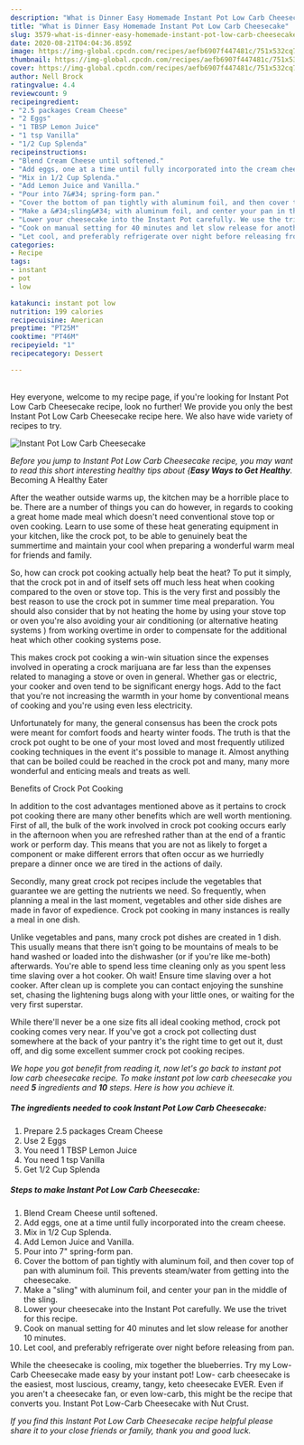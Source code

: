 ```yaml
---
description: "What is Dinner Easy Homemade Instant Pot Low Carb Cheesecake"
title: "What is Dinner Easy Homemade Instant Pot Low Carb Cheesecake"
slug: 3579-what-is-dinner-easy-homemade-instant-pot-low-carb-cheesecake
date: 2020-08-21T04:04:36.859Z
image: https://img-global.cpcdn.com/recipes/aefb6907f447481c/751x532cq70/instant-pot-low-carb-cheesecake-recipe-main-photo.jpg
thumbnail: https://img-global.cpcdn.com/recipes/aefb6907f447481c/751x532cq70/instant-pot-low-carb-cheesecake-recipe-main-photo.jpg
cover: https://img-global.cpcdn.com/recipes/aefb6907f447481c/751x532cq70/instant-pot-low-carb-cheesecake-recipe-main-photo.jpg
author: Nell Brock
ratingvalue: 4.4
reviewcount: 9
recipeingredient:
- "2.5 packages Cream Cheese"
- "2 Eggs"
- "1 TBSP Lemon Juice"
- "1 tsp Vanilla"
- "1/2 Cup Splenda"
recipeinstructions:
- "Blend Cream Cheese until softened."
- "Add eggs, one at a time until fully incorporated into the cream cheese."
- "Mix in 1/2 Cup Splenda."
- "Add Lemon Juice and Vanilla."
- "Pour into 7&#34; spring-form pan."
- "Cover the bottom of pan tightly with aluminum foil, and then cover top of pan with aluminum foil. This prevents steam/water from getting into the cheesecake."
- "Make a &#34;sling&#34; with aluminum foil, and center your pan in the middle of the sling."
- "Lower your cheesecake into the Instant Pot carefully. We use the trivet for this recipe."
- "Cook on manual setting for 40 minutes and let slow release for another 10 minutes."
- "Let cool, and preferably refrigerate over night before releasing from pan."
categories:
- Recipe
tags:
- instant
- pot
- low

katakunci: instant pot low 
nutrition: 199 calories
recipecuisine: American
preptime: "PT25M"
cooktime: "PT46M"
recipeyield: "1"
recipecategory: Dessert

---
```

<br>
Hey everyone, welcome to my recipe page, if you're looking for Instant Pot Low Carb Cheesecake recipe, look no further! We provide you only the best Instant Pot Low Carb Cheesecake recipe here. We also have wide variety of recipes to try.
<br>


![Instant Pot Low Carb Cheesecake](https://img-global.cpcdn.com/recipes/aefb6907f447481c/751x532cq70/instant-pot-low-carb-cheesecake-recipe-main-photo.jpg)

<i>Before you jump to Instant Pot Low Carb Cheesecake recipe, you may want to read this short interesting healthy tips about {<strong>Easy Ways to Get Healthy</strong>.</i>
Becoming A Healthy Eater


After the weather outside warms up, the kitchen may be a horrible place to be. There are a number of things you can do however, in regards to cooking a great home made meal which doesn't need conventional stove top or oven cooking. Learn to use some of these heat generating equipment in your kitchen, like the crock pot, to be able to genuinely beat the summertime and maintain your cool when preparing a wonderful warm meal for friends and family.

So, how can crock pot cooking actually help beat the heat? To put it simply, that the crock pot in and of itself sets off much less heat when cooking compared to the oven or stove top. This is the very first and possibly the best reason to use the crock pot in summer time meal preparation. You should also consider that by not heating the home by using your stove top or oven you're also avoiding your air conditioning (or alternative heating systems ) from working overtime in order to compensate for the additional heat which other cooking systems pose.

This makes crock pot cooking a win-win situation since the expenses involved in operating a crock marijuana are far less than the expenses related to managing a stove or oven in general. Whether gas or electric, your cooker and oven tend to be significant energy hogs. Add to the fact that you're not increasing the warmth in your home by conventional means of cooking and you're using even less electricity.

Unfortunately for many, the general consensus has been the crock pots were meant for comfort foods and hearty winter foods.  The truth is that the crock pot ought to be one of your most loved and most frequently utilized cooking techniques in the event it's possible to manage it.  Almost anything that can be boiled could be reached in the crock pot and many, many more wonderful and enticing meals and treats as well.

Benefits of Crock Pot Cooking

In addition to the cost advantages mentioned above as it pertains to crock pot cooking there are many other benefits which are well worth mentioning. First of all, the bulk of the work involved in crock pot cooking occurs early in the afternoon when you are refreshed rather than at the end of a frantic work or perform day. This means that you are not as likely to forget a component or make different errors that often occur as we hurriedly prepare a dinner once we are tired in the actions of daily.

Secondly, many great crock pot recipes include the vegetables that guarantee we are getting the nutrients we need. So frequently, when planning a meal in the last moment, vegetables and other side dishes are made in favor of expedience. Crock pot cooking in many instances is really a meal in one dish.

 Unlike vegetables and pans, many crock pot dishes are created in 1 dish. This usually means that there isn't going to be mountains of meals to be hand washed or loaded into the dishwasher (or if you're like me-both) afterwards. You're able to spend less time cleaning only as you spent less time slaving over a hot cooker. Oh wait! Ensure time slaving over a hot cooker. After clean up is complete you can contact enjoying the sunshine set, chasing the lightening bugs along with your little ones, or waiting for the very first superstar.

While there'll never be a one size fits all ideal cooking method, crock pot cooking comes very near. If you've got a crock pot collecting dust somewhere at the back of your pantry it's the right time to get out it, dust off, and dig some excellent summer crock pot cooking recipes.


<i>We hope you got benefit from reading it, now let's go back to instant pot low carb cheesecake recipe. To make instant pot low carb cheesecake you need <strong>5</strong> ingredients and <strong>10</strong> steps. Here is how you achieve it.
</i>

##### The ingredients needed to cook Instant Pot Low Carb Cheesecake:

1. Prepare 2.5 packages Cream Cheese
1. Use 2 Eggs
1. You need 1 TBSP Lemon Juice
1. You need 1 tsp Vanilla
1. Get 1/2 Cup Splenda


##### Steps to make Instant Pot Low Carb Cheesecake:

1. Blend Cream Cheese until softened.
1. Add eggs, one at a time until fully incorporated into the cream cheese.
1. Mix in 1/2 Cup Splenda.
1. Add Lemon Juice and Vanilla.
1. Pour into 7&#34; spring-form pan.
1. Cover the bottom of pan tightly with aluminum foil, and then cover top of pan with aluminum foil. This prevents steam/water from getting into the cheesecake.
1. Make a &#34;sling&#34; with aluminum foil, and center your pan in the middle of the sling.
1. Lower your cheesecake into the Instant Pot carefully. We use the trivet for this recipe.
1. Cook on manual setting for 40 minutes and let slow release for another 10 minutes.
1. Let cool, and preferably refrigerate over night before releasing from pan.


While the cheesecake is cooling, mix together the blueberries. Try my Low-Carb Cheesecake made easy by your instant pot! Low- carb cheesecake is the easiest, most luscious, creamy, tangy, keto cheesecake EVER. Even if you aren&#39;t a cheesecake fan, or even low-carb, this might be the recipe that converts you. Instant Pot Low-Carb Cheesecake with Nut Crust. 

<i>If you find this Instant Pot Low Carb Cheesecake recipe helpful please share it to your close friends or family, thank you and good luck.</i>
